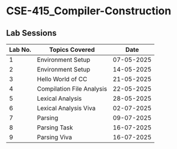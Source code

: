 # CSE-415_Compiler-Construction

## Lab Sessions

| Lab No. | Topics Covered                             | Date       |
|---------|--------------------------------------------|------------|
| 1       | Environment Setup                          | 07-05-2025 |
| 2       | Environment Setup                          | 14-05-2025 |
| 3       | Hello World of CC                          | 21-05-2025 |
| 4       | Compilation File Analysis                  | 22-05-2025 |
| 5       | Lexical Analysis                           | 28-05-2025 |
| 6       | Lexical Analysis Viva                      | 02-07-2025 |
| 7       | Parsing                                    | 09-07-2025 |
| 8       | Parsing Task                               | 16-07-2025 |
| 9       | Parsing Viva                               | 16-07-2025 |



